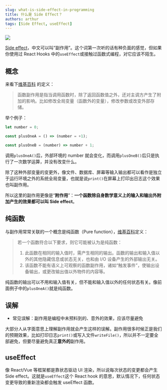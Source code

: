 ```yaml
---
slug: what-is-side-effect-in-programming
title: 什么是 Side Effect？
authors: arthur
tags: [Side Effect, useEffect]
---
```


![](https://cos.codec.wang/understand-side-effect.jpg)

[Side effect](https://en.wikipedia.org/wiki/Side_effect_%28computer_science%29)，中文可以叫“副作用”。这个词第一次听的话有种负面的感觉，但如果你使用过 React Hooks 中的`useEffect`或接触过函数式编程，对它应该不陌生。

<!--truncate-->

## 概念

来看下[维基百科](<https://zh.wikipedia.org/wiki/%E5%89%AF%E4%BD%9C%E7%94%A8_(%E8%AE%A1%E7%AE%97%E6%9C%BA%E7%A7%91%E5%AD%A6)>) 的定义：

> 函数副作用是指当调用函数时，除了返回函数值之外，还对主调方产生了附加的影响。比如修改全局变量（函数外的变量），修改参数或改变外部存储。

举个例子：

```js
let number = 0;

const plusOneA = () => (number = +1);

const plusOneB = (number) => number + 1;
```

调用`plusOneA()`后，外部环境的 number 就会变化，而调用`plusOneB()`后只是执行了一次数学运算，并没有改变什么。

除了这种外部变量的变更外，像文件、数据库、屏幕等输入输出都可以看作是独立于运行环境之外的系统全局变量，也就是说`print()`在屏幕上打印出日志这个效果也叫副作用。

所以这里的副作用更像是“**附作用**”：**一个函数除自身数学意义上的输入和输出外附加产生的效果都可以叫 Side effect**。

## 纯函数

与副作用常常关联的一个概念是纯函数（Pure function），[维基百科](https://zh.wikipedia.org/wiki/%E7%BA%AF%E5%87%BD%E6%95%B0)定义：

> 若一个函数符合以下要求，则它可能被认为是纯函数：
>
> 1. 此函数在相同的输入值时，需产生相同的输出。函数的输出和输入值以外的其他隐藏信息或状态无关，也和由 I/O 设备产生的外部输出无关。
> 2. 该函数不能有语义上可观察的函数副作用，诸如“触发事件”，使输出设备输出，或更改输出值以外物件的内容等。

纯函数的输出可以不用和输入值有关，但不能和输入值以外的任何状态有关。像前面例子中的`plusOneA()`就是纯函数。

## 误解

- 常见误解：副作用是编程中未预料到的、意外的效果，应该尽量避免

大部分人从字面意思上理解副作用就会产生这样的误解。副作用很多时候正是我们的预期效果，比如打印日志`print()`或写入文件`writeFile()`，所以并不一定要全部避免，但要尽量避免真正**意外的**副作用。

## useEffect

像 React/Vue 等框架都是靠状态驱动 UI 渲染，所以说每次状态的变更都会产生 Side effect。这就是`useEffect`这个 React hook 的意思，默认情况下，任何状态变更导致的重新渲染都会触发 useEffect 函数。
